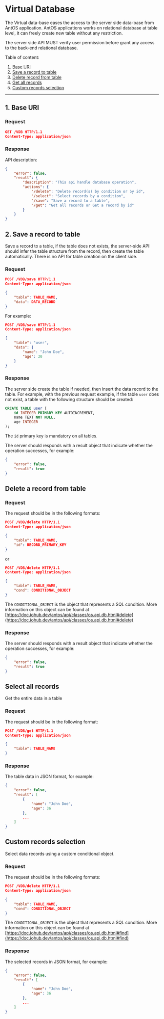 # Virtual Database
The Virtual data-base eases the access to the server side data-base from AntOS application.
AntOS applications works on relational database at table level, it can freely create new table without any restriction.

The server side API MUST verify user permission before grant any access to the back-end relational database.

Table of content:

1. [Base URI](#h2_1)
2. [Save a record to table](#h2_2)
3. [Delete record from table](#h2_3)
4. [Get all records](#h2_4)
5. [Custom records selection](#h2_5)

-----

## 1. Base URI

### Request

```json
GET /VDB HTTP/1.1
Content-Type: application/json
```

### Response

API description:

```json
{
	"error": false,
	"result": {
		"description": "This api handle database operation",
		"actions": {
			"/delete": "Delete record(s) by condition or by id",
			"/select": "Select records by a condition",
			"/save": "Save a record to a table",
			"/get": "Get all records or Get a record by id"
		}
	}
}
```

## 2. Save a record to table
Save a record to a table, if the table does not exists, the server-side API should infer the table structure from the record, then create the table automatically.
There is no API for table creation on the client side.

### Request

```json
POST /VDB/save HTTP/1.1
Content-Type: application/json

{
	"table": TABLE_NAME,
	"data": DATA_RECORD
}
```

For example:

```json
POST /VDB/save HTTP/1.1
Content-Type: application/json

{
	"table": "user",
	"data": {
		"name": "John Doe",
		"age": 30
	}
}
```

### Response

The server side create the table if needed, then insert the data record to the table.
For example, with the previous request example, if the table `user` does not exist, a table with the following structure should be created:

```sql
CREATE TABLE user (
	id INTEGER PRIMARY KEY AUTOINCREMENT,
	name TEXT NOT NULL,
	age INTEGER
);
```

The `id` primary key is mandatory on all tables.

The server should responds with a result object that indicate whether the operation successes, for example:


```json
{
	"error": false,
	"result": true
}
```

##  Delete a record from table

### Request

The request should be in the following formats:

```json
POST /VDB/delete HTTP/1.1
Content-Type: application/json

{
	"table": TABLE_NAME,
	"id": RECORD_PRIMARY_KEY 
}
```

or 

```json
POST /VDB/delete HTTP/1.1
Content-Type: application/json

{
	"table": TABLE_NAME,
	"cond": CONDITIONAL_OBJECT
}
```

The `CONDITIONAL_OBJECT` is the object that represents a SQL condition.
More information on this object can be found at [https://doc.iohub.dev/antos/api/classes/os.api.db.html#delete](https://doc.iohub.dev/antos/api/classes/os.api.db.html#delete)

### Response

The server should responds with a result object that indicate whether the operation successes, for example:


```json
{
	"error": false,
	"result": true
}
```

## Select all records

Get the entire data in a table


### Request

The request should be in the following format:

```json
POST /VDB/get HTTP/1.1
Content-Type: application/json

{
	"table": TABLE_NAME
}
```

### Response

The table data in JSON format, for example:

```json
{
	"error": false,
	"result": [
		{
			"name": "John Doe",
			"age": 36
		},
		...
	]
}
```

## Custom records selection

Select data records using a custom conditional object.

### Request

The request should be in the following formats:

```json
POST /VDB/delete HTTP/1.1
Content-Type: application/json

{
	"table": TABLE_NAME,
	"cond": CONDITIONAL_OBJECT
}
```
The `CONDITIONAL_OBJECT` is the object that represents a SQL condition.
More information on this object can be found at [https://doc.iohub.dev/antos/api/classes/os.api.db.html#find](https://doc.iohub.dev/antos/api/classes/os.api.db.html#find)

### Response

The selected records in JSON format, for example:

```json
{
	"error": false,
	"result": [
		{
			"name": "John Doe",
			"age": 36
		},
		...
	]
}
```